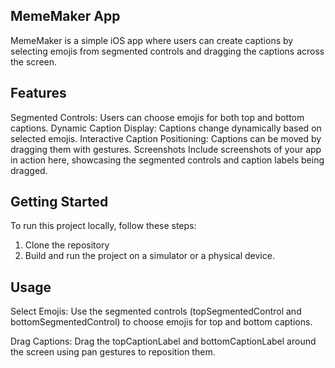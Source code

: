 ## MemeMaker App
MemeMaker is a simple iOS app where users can create captions by selecting emojis from segmented controls and dragging the captions across the screen.

## Features
Segmented Controls: Users can choose emojis for both top and bottom captions.
Dynamic Caption Display: Captions change dynamically based on selected emojis.
Interactive Caption Positioning: Captions can be moved by dragging them with gestures.
Screenshots
Include screenshots of your app in action here, showcasing the segmented controls and caption labels being dragged.

## Getting Started
To run this project locally, follow these steps:

1) Clone the repository
2) Build and run the project on a simulator or a physical device.

## Usage
Select Emojis:
Use the segmented controls (topSegmentedControl and bottomSegmentedControl) to choose emojis for top and bottom captions.

Drag Captions:
Drag the topCaptionLabel and bottomCaptionLabel around the screen using pan gestures to reposition them.

